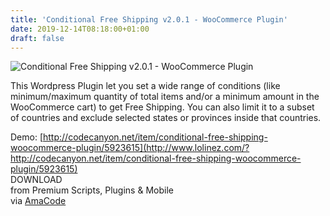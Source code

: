 ```yaml
---
title: 'Conditional Free Shipping v2.0.1 - WooCommerce Plugin'
date: 2019-12-14T08:18:00+01:00
draft: false
---
```


![Conditional Free Shipping v2.0.1 - WooCommerce Plugin](http://www.codelist.cc/uploads/posts/2018-04/1523686925_conditional-free-shipping-woocommerce-plugin.jpg "Conditional Free Shipping v2.0.1 - WooCommerce Plugin")  
  
This Wordpress Plugin let you set a wide range of conditions (like minimum/maximum quantity of total items and/or a minimum amount in the WooCommerce cart) to get Free Shipping. You can also limit it to a subset of countries and exclude selected states or provinces inside that countries.  
  
Demo: [http://codecanyon.net/item/conditional-free-shipping-woocommerce-plugin/5923615](http://www.lolinez.com/?http://codecanyon.net/item/conditional-free-shipping-woocommerce-plugin/5923615)  
DOWNLOAD  
from Premium Scripts, Plugins & Mobile  
via [AmaCode](https://amazcode.ooo)